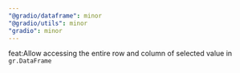 ```yaml
---
"@gradio/dataframe": minor
"@gradio/utils": minor
"gradio": minor
---
```


feat:Allow accessing the entire row and column of selected value in `gr.DataFrame`
